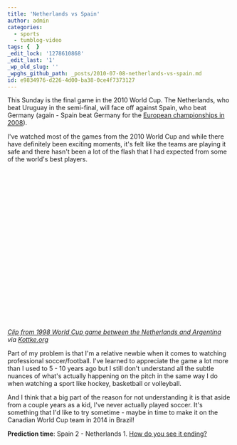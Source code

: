 ```yaml
---
title: 'Netherlands vs Spain'
author: admin
categories:
  - sports
  - tumblog-video
tags: {  }
_edit_lock: '1278610868'
_edit_last: '1'
_wp_old_slug: ''
_wpghs_github_path: _posts/2010-07-08-netherlands-vs-spain.md
id: e9834976-d226-4d00-ba38-0ce4f7373127
---
```

<p>This Sunday is the final game in the 2010 World Cup.  The Netherlands, who beat Uruguay in the semi-final, will face off against Spain, who beat Germany (again - Spain beat Germany for the <a href="http://en.wikipedia.org/wiki/UEFA_Euro_2008">European championships in 2008</a>).</p>
<p>I've watched most of the games from the 2010 World Cup and while there have definitely been exciting moments, it's felt like the teams are playing it safe and there hasn't been a lot of the flash that I had expected from some of the world's best players.</p>
<p><object width="425" height="344"><param name="movie" value="http://www.youtube.com/v/exlBHTyB1R0&amp;hl=en_US&amp;fs=1?rel=0&amp;color1=0x3a3a3a&amp;color2=0x999999"></param><param name="allowFullScreen" value="true"></param><param name="allowscriptaccess" value="always"></param><embed src="http://www.youtube.com/v/exlBHTyB1R0&amp;hl=en_US&amp;fs=1?rel=0&amp;color1=0x3a3a3a&amp;color2=0x999999" type="application/x-shockwave-flash" allowscriptaccess="always" allowfullscreen="true" width="425" height="344"></embed></object></p>
<p><em><a href="http://www.youtube.com/watch?v=exlBHTyB1R0">Clip from 1998 World Cup game between the Netherlands and Argentina</a> via <a href="http://kottke.org/10/07/there-is-bergkamp">Kottke.org</a></em></p>
<p>Part of my problem is that I'm a relative newbie when it comes to watching professional soccer/football.  I've learned to appreciate the game a lot more than I used to 5 - 10 years ago but I still don't understand all the subtle nuances of what's actually happening on the pitch in the same way I do when watching a sport like hockey, basketball or volleyball.</p>
<p>And I think that a big part of the reason for not understanding it is that aside from a couple years as a kid, I've never actually played soccer.  It's something that I'd like to try sometime - maybe in time to make it on the Canadian World Cup team in 2014 in Brazil!</p>
<p><strong>Prediction time</strong>:  Spain 2 - Netherlands 1.  <a href="https://chrisenns.com/2010/07/08/netherlands-vs-spain/#comments">How do you see it ending?</a></p>
